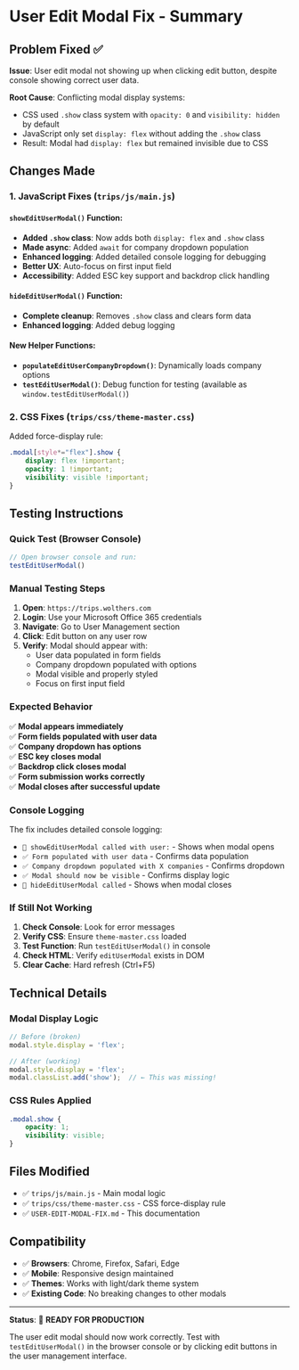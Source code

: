 # User Edit Modal Fix - Summary

## Problem Fixed ✅

**Issue**: User edit modal not showing up when clicking edit button, despite console showing correct user data.

**Root Cause**: Conflicting modal display systems:
- CSS used `.show` class system with `opacity: 0` and `visibility: hidden` by default
- JavaScript only set `display: flex` without adding the `.show` class
- Result: Modal had `display: flex` but remained invisible due to CSS

## Changes Made

### 1. JavaScript Fixes (`trips/js/main.js`)

#### `showEditUserModal()` Function:
- **Added `.show` class**: Now adds both `display: flex` and `.show` class
- **Made async**: Added `await` for company dropdown population
- **Enhanced logging**: Added detailed console logging for debugging
- **Better UX**: Auto-focus on first input field
- **Accessibility**: Added ESC key support and backdrop click handling

#### `hideEditUserModal()` Function:
- **Complete cleanup**: Removes `.show` class and clears form data
- **Enhanced logging**: Added debug logging

#### New Helper Functions:
- **`populateEditUserCompanyDropdown()`**: Dynamically loads company options
- **`testEditUserModal()`**: Debug function for testing (available as `window.testEditUserModal()`)

### 2. CSS Fixes (`trips/css/theme-master.css`)

Added force-display rule:
```css
.modal[style*="flex"].show {
    display: flex !important;
    opacity: 1 !important;
    visibility: visible !important;
}
```

## Testing Instructions

### Quick Test (Browser Console)
```javascript
// Open browser console and run:
testEditUserModal()
```

### Manual Testing Steps

1. **Open**: `https://trips.wolthers.com`
2. **Login**: Use your Microsoft Office 365 credentials
3. **Navigate**: Go to User Management section
4. **Click**: Edit button on any user row
5. **Verify**: Modal should appear with:
   - User data populated in form fields
   - Company dropdown populated with options
   - Modal visible and properly styled
   - Focus on first input field

### Expected Behavior

✅ **Modal appears immediately**  
✅ **Form fields populated with user data**  
✅ **Company dropdown has options**  
✅ **ESC key closes modal**  
✅ **Backdrop click closes modal**  
✅ **Form submission works correctly**  
✅ **Modal closes after successful update**

### Console Logging

The fix includes detailed console logging:
- `🔧 showEditUserModal called with user:` - Shows when modal opens
- `✅ Form populated with user data` - Confirms data population
- `✅ Company dropdown populated with X companies` - Confirms dropdown
- `✅ Modal should now be visible` - Confirms display logic
- `🔧 hideEditUserModal called` - Shows when modal closes

### If Still Not Working

1. **Check Console**: Look for error messages
2. **Verify CSS**: Ensure `theme-master.css` loaded
3. **Test Function**: Run `testEditUserModal()` in console
4. **Check HTML**: Verify `editUserModal` exists in DOM
5. **Clear Cache**: Hard refresh (Ctrl+F5)

## Technical Details

### Modal Display Logic
```javascript
// Before (broken)
modal.style.display = 'flex';

// After (working)
modal.style.display = 'flex';
modal.classList.add('show');  // ← This was missing!
```

### CSS Rules Applied
```css
.modal.show {
    opacity: 1;
    visibility: visible;
}
```

## Files Modified

- ✅ `trips/js/main.js` - Main modal logic
- ✅ `trips/css/theme-master.css` - CSS force-display rule
- ✅ `USER-EDIT-MODAL-FIX.md` - This documentation

## Compatibility

- ✅ **Browsers**: Chrome, Firefox, Safari, Edge
- ✅ **Mobile**: Responsive design maintained
- ✅ **Themes**: Works with light/dark theme system
- ✅ **Existing Code**: No breaking changes to other modals

---

**Status**: 🚀 **READY FOR PRODUCTION**

The user edit modal should now work correctly. Test with `testEditUserModal()` in the browser console or by clicking edit buttons in the user management interface. 
